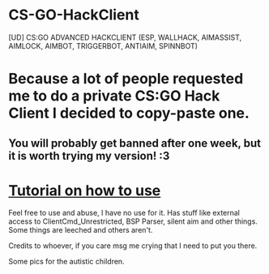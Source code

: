 # CS-GO-HackClient
[UD] CS:GO ADVANCED HACKCLIENT (ESP, WALLHACK, AIMASSIST, AIMLOCK, AIMBOT, TRIGGERBOT, ANTIAIM, SPINNBOT)


# Because a lot of people requested me to do a private CS:GO Hack Client I decided to copy-paste one.
## You will probably get banned after one week, but it is worth trying my version! :3

# [Tutorial on how to use](https://www.youtube.com/watch?v=YA-Sd1viLtQ)

Feel free to use and abuse, I have no use for it.
Has stuff like external access to ClientCmd_Unrestricted, BSP Parser, silent aim and other things. Some things are leeched and others aren't. 

Credits to whoever, if you care msg me crying that I need to put you there.

Some pics for the autistic children.
